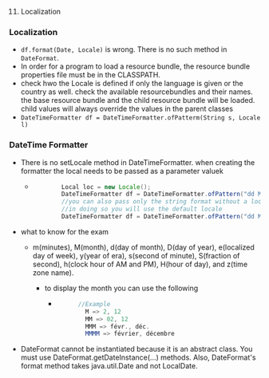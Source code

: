 11. Localization

### Localization

- `df.format(Date, Locale)` is wrong. There is no such method in `DateFormat`.
- In order for a program to load a resource bundle, the resource bundle properties file must be in the CLASSPATH.
- check hwo the Locale is defined if only the language is given or the country as well. check the available resourcebundles and their names. the base resource bundle and the child resource bundle will be loaded. child values will always override the values in the parent classes
- `DateTimeFormatter df = DateTimeFormatter.ofPatterm(String s, Locale l)`

### DateTime Formatter

- There is no setLocale method in DateTimeFormatter. when creating the formatter the local needs to be passed as a parameter valuek
    
    - ```Java
              Local loc = new Locale();
              DateTimeFormatter df = DateTimeFormatter.ofPattern("dd MMM yyyy", loc);
              //you can also pass only the string format without a locale
              //in doing so you will use the default locale
              DateTimeFormatter df = DateTimeFormatter.ofPattern("dd MMM yyyy");
        ```
        
- what to know for the exam
    
    - m(minutes), M(month), d(day of month), D(day of year), e(localized day of week), y(year of era), s(second of minute), S(fraction of second), h(clock hour of AM and PM), H(hour of day), and z(time zone name).
        
        - to display the month you can use the following
            - ```Java
                    //Example
                      M => 2, 12 
                      MM => 02, 12 
                      MMM => févr., déc. 
                      MMMM => février, décembre
                ```
                
- DateFormat cannot be instantiated because it is an abstract class. You must use DateFormat.getDateInstance(...) methods. Also, DateFormat's format method takes java.util.Date and not LocalDate.